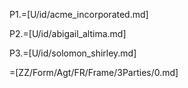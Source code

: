 P1.=[U/id/acme_incorporated.md]

P2.=[U/id/abigail_altima.md]

P3.=[U/id/solomon_shirley.md]

=[ZZ/Form/Agt/FR/Frame/3Parties/0.md]
